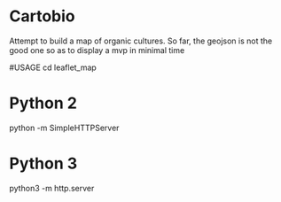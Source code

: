 # Cartobio
Attempt to build a map of organic cultures.
So far, the geojson is not the good one so as to display a mvp in minimal time


#USAGE
cd leaflet_map
# Python 2
python -m SimpleHTTPServer
# Python 3
python3 -m http.server
